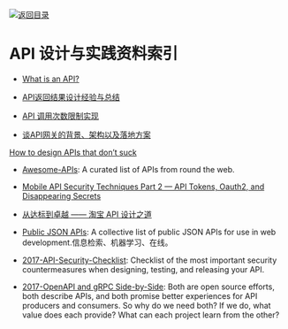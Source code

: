 [![返回目录](https://parg.co/UGo)](https://parg.co/b4z) 
 

# API 设计与实践资料索引

- [What is an API?](https://words.werd.io/what-is-an-api-bd913f45ff23#.21o2m1qc0)

- [API返回结果设计经验与总结](http://tutuge.me/2016/05/02/design-json-api-respoense/)

- [API 调用次数限制实现](https://zhuanlan.zhihu.com/p/20872901?hmsr=toutiao.io&utm_medium=toutiao.io&utm_source=toutiao.io)

- [谈API网关的背景、架构以及落地方案](http://www.infoq.com/cn/news/2016/07/API-background-architecture-floo)

 [How to design APIs that don’t suck](https://medium.freecodecamp.com/https-medium-com-anupcowkur-how-to-design-apis-that-dont-suck-922d864365c9#.muabkix06)

- [Awesome-APIs](https://github.com/abhishekbanthia/Awesome-APIs): A curated list of APIs from round the web.

- [Mobile API Security Techniques Part 2 — API Tokens, Oauth2, and Disappearing Secrets](https://hackernoon.com/mobile-api-security-techniques-fc1f577840ab#.z45vrlbqg)
 
- [从达标到卓越 —— 淘宝 API 设计之道](http://taobaofed.org/blog/2017/02/16/a-guide-to-api-design/) 

- [Public JSON APIs](https://github.com/toddmotto/public-apis): A collective list of public JSON APIs for use in web development.信息检索、机器学习、在线。

- [2017-API-Security-Checklist](https://github.com/shieldfy/API-Security-Checklist): Checklist of the most important security countermeasures when designing, testing, and releasing your API.

- [2017-OpenAPI and gRPC Side-by-Side](https://parg.co/U6o):  Both are open source efforts, both describe APIs, and both promise better experiences for API producers and consumers. So why do we need both? If we do, what value does each provide? What can each project learn from the other?
